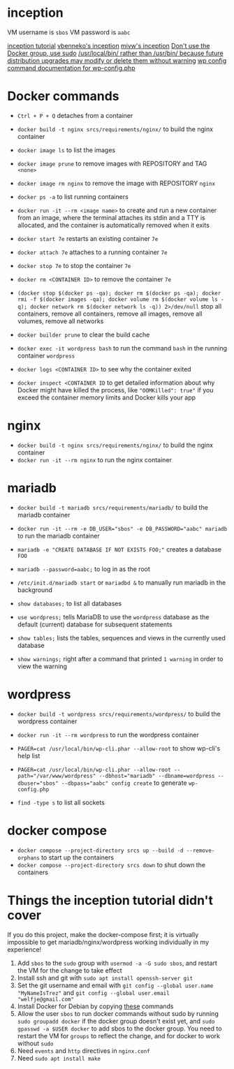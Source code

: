 # inception

VM username is `sbos`
VM password is `aabc`

[inception tutorial](https://tuto.grademe.fr/inception/#)
[vbenneko's inception](https://github.com/adfhjl/Inception)
[mivw's inception](https://github.com/42-mvan-wij/Inception/blob/master/srcs/docker-compose.yml)
[Don't use the Docker group, use sudo](https://fosterelli.co/privilege-escalation-via-docker.html)
[/usr/local/bin/ rather than /usr/bin/ because future distribution upgrades may modify or delete them without warning](https://unix.stackexchange.com/a/8658)
[wp config command documentation for wp-config.php](https://github.com/wp-cli/config-command)

# Docker commands

- `Ctrl + P + Q` detaches from a container

- `docker build -t nginx srcs/requirements/nginx/` to build the nginx container
- `docker image ls` to list the images
- `docker image prune` to remove images with REPOSITORY and TAG `<none>`
- `docker image rm nginx` to remove the image with REPOSITORY `nginx`
- `docker ps -a` to list running containers
- `docker run -it --rm <image name>` to create and run a new container from an image, where the terminal attaches its stdin and a TTY is allocated, and the container is automatically removed when it exits
- `docker start 7e` restarts an existing container `7e`
- `docker attach 7e` attaches to a running container `7e`
- `docker stop 7e` to stop the container `7e`
- `docker rm <CONTAINER ID>` to remove the container `7e`
- `(docker stop $(docker ps -qa); docker rm $(docker ps -qa); docker rmi -f $(docker images -qa); docker volume rm $(docker volume ls -q); docker network rm $(docker network ls -q)) 2>/dev/null` stop all containers, remove all containers, remove all images, remove all volumes, remove all networks
- `docker builder prune` to clear the build cache
- `docker exec -it wordpress bash` to run the command `bash` in the running container `wordpress`
- `docker logs <CONTAINER ID>` to see why the container exited
- `docker inspect <CONTAINER ID` to get detailed information about why Docker might have killed the process, like `"OOMKilled": true"` if you exceed the container memory limits and Docker kills your app

# nginx

- `docker build -t nginx srcs/requirements/nginx/` to build the nginx container
- `docker run -it --rm nginx` to run the nginx container

# mariadb

- `docker build -t mariadb srcs/requirements/mariadb/` to build the mariadb container
- `docker run -it --rm -e DB_USER="sbos" -e DB_PASSWORD="aabc" mariadb` to run the mariadb container

- `mariadb -e "CREATE DATABASE IF NOT EXISTS FOO;"` creates a database `FOO`
- `mariadb --password=aabc;` to log in as the root
- `/etc/init.d/mariadb start` or `mariadbd &` to manually run mariadb in the background
- `show databases;` to list all databases
- `use wordpress;` tells MariaDB to use the `wordpress` database as the default (current) database for subsequent statements
- `show tables;` lists the tables, sequences and views in the currently used database
- `show warnings;` right after a command that printed `1 warning` in order to view the warning

# wordpress

- `docker build -t wordpress srcs/requirements/wordpress/` to build the wordpress container
- `docker run -it --rm wordpress` to run the wordpress container

- `PAGER=cat /usr/local/bin/wp-cli.phar --allow-root` to show wp-cli's help list
- `PAGER=cat /usr/local/bin/wp-cli.phar --allow-root --path="/var/www/wordpress" --dbhost="mariadb" --dbname=wordpress --dbuser="sbos" --dbpass="aabc" config create` to generate `wp-config.php`
- `find -type s` to list all sockets

# docker compose

- `docker compose --project-directory srcs up --build -d --remove-orphans` to start up the containers
- `docker compose --project-directory srcs down` to shut down the containers

# Things the inception tutorial didn't cover

If you do this project, make the docker-compose first; it is virtually impossible to get mariadb/nginx/wordpress working individually in my experience!

1. Add `sbos` to the `sudo` group with `usermod -a -G sudo sbos`, and restart the VM for the change to take effect
2. Install ssh and git with `sudo apt install openssh-server git`
3. Set the git username and email with `git config --global user.name "MyNameIsTrez"` and `git config --global user.email "welfje@gmail.com"`
4. Install Docker for Debian by copying [these](https://docs.docker.com/engine/install/debian/) commands
5. Allow the user `sbos` to run docker commands without sudo by running `sudo groupadd docker` if the docker group doesn't exist yet, and `sudo gpasswd -a $USER docker` to add sbos to the docker group. You need to restart the VM for `groups` to reflect the change, and for docker to work without `sudo`
6. Need `events` and `http` directives in `nginx.conf`
7. Need `sudo apt install make`
